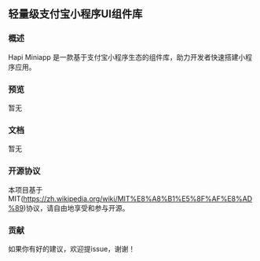 ## 轻量级支付宝小程序UI组件库
### 概述
Hapi Miniapp 是一款基于支付宝小程序生态的组件库，助力开发者快速搭建小程序应用。
### 预览
暂无
### 文档
暂无
### 开源协议
本项目基于 MIT(https://zh.wikipedia.org/wiki/MIT%E8%A8%B1%E5%8F%AF%E8%AD%89)协议，请自由地享受和参与开源。
### 贡献
如果你有好的建议，欢迎提issue，谢谢！
